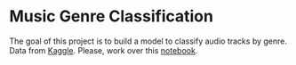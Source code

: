 
# Music Genre Classification
The goal of this project is to build a model to classify audio tracks by genre. Data from [Kaggle](https://www.kaggle.com/carlthome/gtzan-genre-collection). Please, work over this [notebook](https://colab.research.google.com/github/emmanueliarussi/DataScienceCapstone/blob/master/3_MidtermProjects/ProjectGTZ/main.ipynb).

